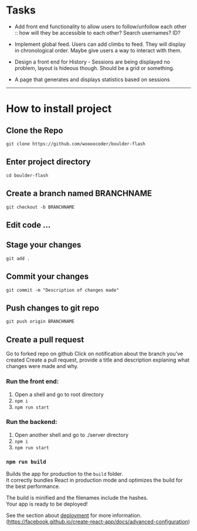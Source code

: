 # Tasks 

* Add front end functionality to allow users to follow/unfollow each other :: how will they be accessible to each other? Search usernames? ID? 

* Implement global feed. Users can add climbs to feed. They will display in chronological order. Maybe give users a way to interact with them.

* Design a front end for History - Sessions are being displayed no problem, layout is hideous though. Should be a grid or something. 

* A page that generates and displays statistics based on sessions  

-------------------------------------------------------------------------------------------------------------
# How to install project 
## Clone the Repo
`git clone https://github.com/woooocoder/boulder-flash`
## Enter project directory
`cd boulder-flash`
## Create a branch named BRANCHNAME
`git checkout -b BRANCHNAME`
## Edit code ... 
## Stage your changes
`git add .`
## Commit your changes
`git commit -m "Description of changes made"`
## Push changes to git repo
`git push origin BRANCHNAME`
## Create a pull request
Go to forked repo on github
Click on notification about the branch you've created
Create a pull request, provide a title and description explaning what changes were made and why.


### Run the front end:
1. Open a shell and go to root directory
2. `npm i`
3. `npm run start`
### Run the backend:
1. Open another shell and go to ./server directory
2. `npm i`
3. `npm run start` 



### `npm run build`

Builds the app for production to the `build` folder.\
It correctly bundles React in production mode and optimizes the build for the best performance.

The build is minified and the filenames include the hashes.\
Your app is ready to be deployed!

See the section about [deployment](https://facebook.github.io/create-react-app/docs/deployment) for more information.
(https://facebook.github.io/create-react-app/docs/advanced-configuration)
